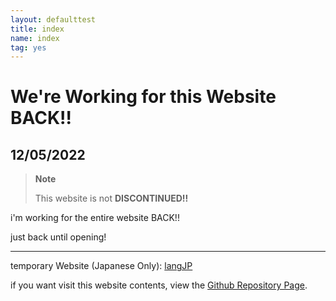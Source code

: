 ```yaml
---
layout: defaulttest
title: index
name: index
tag: yes
---
```



# We're Working for this Website BACK!!

## 12/05/2022
> **Note**
>
> This website is not **DISCONTINUED!!**

i'm working for the entire website BACK!!

just back until opening!

---

temporary Website (Japanese Only): [langJP](https://noteswiper.github.io/langJP/)

if you want visit this website contents, view the [Github Repository Page](https://github.com/NoteSwiper/noteswiper.github.io).